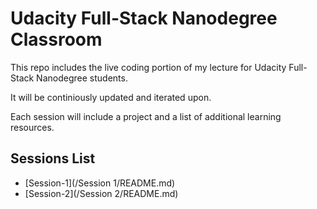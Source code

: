 # Udacity Full-Stack Nanodegree Classroom

This repo includes the live coding portion of my lecture for Udacity Full-Stack Nanodegree students.

It will be continiously updated and iterated upon.

Each session will include a project and a list of additional learning resources.

## Sessions List

- [Session-1](/Session 1/README.md)
- [Session-2](/Session 2/README.md)
